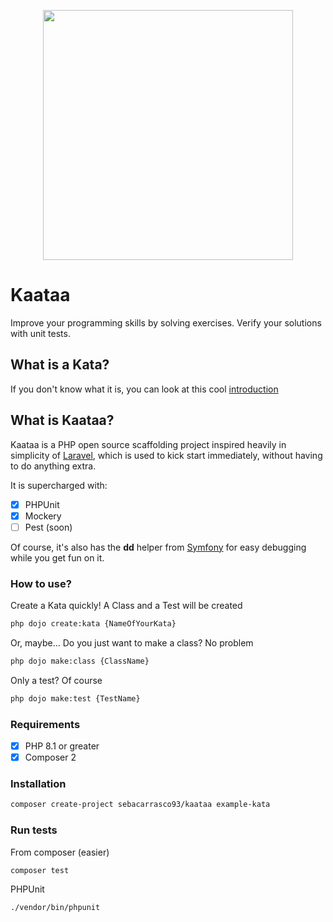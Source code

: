 <p align="center"><a href="https://github.com/sebacarrasco93/kaataa" target="_blank"><img src="https://res.cloudinary.com/super-admin/image/upload/v1695245597/php-packages/kaataa/Kaataa_v1.0.0.png" width="400"></a></p>

# Kaataa

Improve your programming skills by solving exercises. Verify your solutions with unit tests.

## What is a Kata?

If you don't know what it is, you can look at this cool [introduction](https://github.com/gamontal/awesome-katas#introduction)

## What is Kaataa?

Kaataa is a PHP open source scaffolding project inspired heavily in simplicity of [Laravel](https://laravel.com), which is used to kick start immediately, without having to do anything extra.

It is supercharged with:

- [x] PHPUnit
- [x] Mockery
- [ ] Pest (soon)

Of course, it's also has the **dd** helper from [Symfony](https://symfony.com) for easy debugging while you get fun on it.

### How to use?

Create a Kata quickly! A Class and a Test will be created

```sh
php dojo create:kata {NameOfYourKata}
```

Or, maybe... Do you just want to make a class? No problem

```sh
php dojo make:class {ClassName}
```

Only a test? Of course

```sh
php dojo make:test {TestName}
```

### Requirements

- [x] PHP 8.1 or greater
- [x] Composer 2

### Installation

```sh
composer create-project sebacarrasco93/kaataa example-kata
```

### Run tests

From composer (easier)

```sh
composer test
```

PHPUnit

```sh
./vendor/bin/phpunit
```

